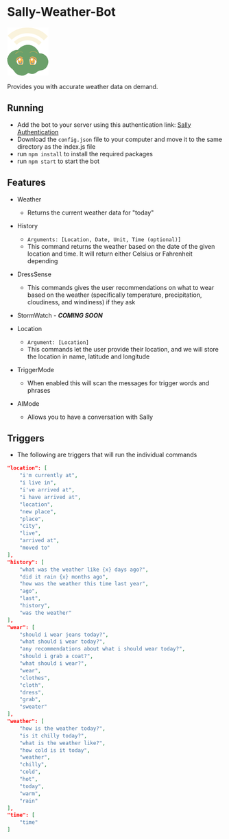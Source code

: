 # Sally-Weather-Bot
![Sally Bot](./images/1x/sally_v1_Asset%201.png)

Provides you with accurate weather data on demand.

## Running
- Add the bot to your server using this authentication link:
	[Sally Authentication](https://discord.com/api/oauth2/authorize?client_id=1021956341872472074&permissions=8&scope=bot)
- Download the `config.json` file to your computer and move it to the same directory as the index.js file
- run `npm install` to install the required packages
- run `npm start` to start the bot

## Features

- Weather
  - Returns the current weather data for "today"
- History
  - `Arguments: [Location, Date, Unit, Time (optional)]`
  - This command returns the weather based on the date of the given location and time. It will return either Celsius or Fahrenheit depending  

- DressSense
  - This commands gives the user recommendations on what to wear based on the weather (specifically temperature, precipitation, cloudiness, and windiness) if they ask
- StormWatch - _**COMING SOON**_
- Location
  - `Argument: [Location]`
  - This commands let the user provide their location, and we will store the location in name, latitude and longitude
- TriggerMode
  - When enabled this will scan the messages for trigger words and phrases
- AIMode
  - Allows you to have a conversation with Sally

## Triggers
- The following are triggers that will run the individual commands
```json
"location": [
	"i'm currently at",
	"i live in",
	"i've arrived at",
	"i have arrived at",
	"location",
	"new place",
	"place",
	"city",
	"live",
	"arrived at",
	"moved to"
],
"history": [
	"what was the weather like {x} days ago?",
	"did it rain {x} months ago",
	"how was the weather this time last year",
	"ago",
	"last",
	"history",
	"was the weather"
],
"wear": [
	"should i wear jeans today?",
	"what should i wear today?",
	"any recommendations about what i should wear today?",
	"should i grab a coat?",
	"what should i wear?",
	"wear",
	"clothes",
	"cloth",
	"dress",
	"grab",
	"sweater"
],
"weather": [
	"how is the weather today?",
	"is it chilly today?",
	"what is the weather like?",
	"how cold is it today",
	"weather",
	"chilly",
	"cold",
	"hot",
	"today",
	"warm",
	"rain"
],
"time": [
	"time"
]
```